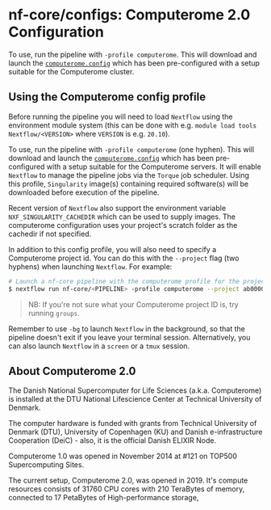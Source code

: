 # nf-core/configs: Computerome 2.0 Configuration

To use, run the pipeline with `-profile computerome`. This will download and launch the [`computerome.config`](../conf/computerome.config) which has been pre-configured with a setup suitable for the Computerome cluster.

## Using the Computerome config profile

Before running the pipeline you will need to load `Nextflow` using the environment module system (this can be done with e.g. `module load tools Nextflow/<VERSION>` where `VERSION` is e.g. `20.10`).

To use, run the pipeline with `-profile computerome` (one hyphen).
This will download and launch the [`computerome.config`](../conf/computerome.config) which has been pre-configured with a setup suitable for the Computerome servers.
It will enable `Nextflow` to manage the pipeline jobs via the `Torque` job scheduler.
Using this profile, `Singularity` image(s) containing required software(s) will be downloaded before execution of the pipeline.

Recent version of `Nextflow` also support the environment variable `NXF_SINGULARITY_CACHEDIR` which can be used to supply images. The computerome configuration uses your project's scratch folder as the cachedir if not specified.

In addition to this config profile, you will also need to specify a Computerome project id.
You can do this with the `--project` flag (two hyphens) when launching `Nextflow`.
For example:

```bash
# Launch a nf-core pipeline with the computerome profile for the project id ab00002
$ nextflow run nf-core/<PIPELINE> -profile computerome --project ab00002 [...]
```

> NB: If you're not sure what your Computerome project ID is, try running `groups`.

Remember to use `-bg` to launch `Nextflow` in the background, so that the pipeline doesn't exit if you leave your terminal session.
Alternatively, you can also launch `Nextflow` in a `screen` or a `tmux` session.

## About Computerome 2.0

The Danish National Supercomputer for Life Sciences (a.k.a. Computerome) is installed at the DTU National Lifescience Center at Technical University of Denmark.

The computer hardware is funded with grants from Technical University of Denmark (DTU), University of Copenhagen (KU) and Danish e-infrastructure Cooperation (DeiC) - also, it is the official Danish ELIXIR Node.

Computerome 1.0 was opened in November 2014 at #121 on TOP500 Supercomputing Sites.

The current setup, Computerome 2.0, was opened in 2019. It's compute resources consists of 31760 CPU cores with 210 TeraBytes of memory, connected to 17 PetaBytes of High-performance storage,
